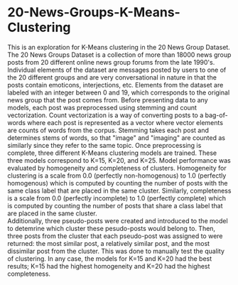 # 20-News-Groups-K-Means-Clustering

This is an exploration for K-Means clustering in the 20 News Group Dataset.  The 20 News Groups Dataset is a collection of more than 18000 news group posts from 20 different online news group forums from the late 1990's.  Individual elements of the dataset are messages posted by users to one of the 20 different groups and are very conversational in nature in that the posts contain emoticons, interjections, etc.   Elements from the dataset are labeled with an integer between 0 and 19, which corresponds to the original news group that the post comes from.
Before presenting data to any models, each post was preprocessed using stemming and count vectorization. Count vectorization is a way of converting posts to a bag-of-words where each post is represented as a vector where vector elements are counts of words from the corpus. Stemming takes each post and determines stems of words, so that "image" and "imaging" are counted as similarly since they refer to the same topic. 
Once preprocessing is complete, three different K-Means clustering models are trained.  These three models correspond to K=15, K=20, and K=25.  Model performance was evaluated by homogeneity and completeness of clusters.  Homogeneity for clustering is a scale from 0.0 (perfectly non-homogenous) to 1.0 (perfectly homogenous) which is computed by counting the number of posts with the same class label that are placed in the same cluster. Similarly, completeness is a scale from 0.0 (perfectly incomplete) to 1.0 (perfectly complete) which is computed by counting the number of posts that share a class label that are placed in the same cluster.  
Additionally, three pseudo-posts were created and introduced to the model to detemrine which cluster these pesudo-posts would belong to.  Then, three posts from the cluster that each pseudo-post was assigned to were returned: the most similar post, a relatively similar post, and the most dissimilar post from the cluster.  This was done to manually test the quality of clustering. 
In any case, the models for K=15 and K=20 had the best results; K=15 had the highest homogeneity and K=20 had the highest completeness. 
